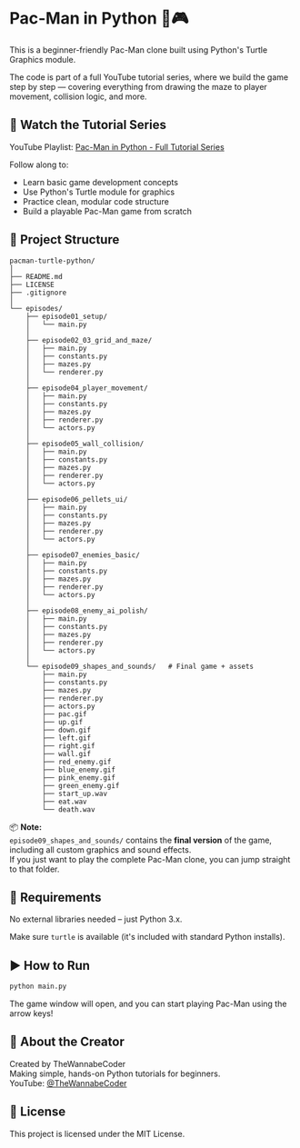 # Pac-Man in Python 🐍🎮

This is a beginner-friendly Pac-Man clone built using Python's Turtle Graphics module.

The code is part of a full YouTube tutorial series, where we build the game step by step — covering everything from drawing the maze to player movement, collision logic, and more.

## 🎥 Watch the Tutorial Series

YouTube Playlist: [Pac-Man in Python - Full Tutorial Series](https://www.youtube.com/playlist?list=PL1XCNNzXQuPPglJxBB2itjcnX3U8g3U0q)

Follow along to:
- Learn basic game development concepts
- Use Python's Turtle module for graphics
- Practice clean, modular code structure
- Build a playable Pac-Man game from scratch

## 📁 Project Structure

```
pacman-turtle-python/
│
├── README.md
├── LICENSE
├── .gitignore
│
└── episodes/
    ├── episode01_setup/
    │   └── main.py
    │
    ├── episode02_03_grid_and_maze/
    │   ├── main.py
    │   ├── constants.py
    │   ├── mazes.py
    │   └── renderer.py
    │
    ├── episode04_player_movement/
    │   ├── main.py
    │   ├── constants.py
    │   ├── mazes.py
    │   ├── renderer.py
    │   └── actors.py
    │
    ├── episode05_wall_collision/
    │   ├── main.py
    │   ├── constants.py
    │   ├── mazes.py
    │   ├── renderer.py
    │   └── actors.py
    │
    ├── episode06_pellets_ui/
    │   ├── main.py
    │   ├── constants.py
    │   ├── mazes.py
    │   ├── renderer.py
    │   └── actors.py
    │
    ├── episode07_enemies_basic/
    │   ├── main.py
    │   ├── constants.py
    │   ├── mazes.py
    │   ├── renderer.py
    │   └── actors.py
    │
    ├── episode08_enemy_ai_polish/
    │   ├── main.py
    │   ├── constants.py
    │   ├── mazes.py
    │   ├── renderer.py
    │   └── actors.py
    │
    └── episode09_shapes_and_sounds/   # Final game + assets
        ├── main.py
        ├── constants.py
        ├── mazes.py
        ├── renderer.py
        ├── actors.py
        ├── pac.gif
        ├── up.gif
        ├── down.gif
        ├── left.gif
        ├── right.gif
        ├── wall.gif
        ├── red_enemy.gif
        ├── blue_enemy.gif
        ├── pink_enemy.gif
        ├── green_enemy.gif
        ├── start_up.wav
        ├── eat.wav
        └── death.wav

```

📦 **Note:**  
`episode09_shapes_and_sounds/` contains the **final version** of the game, including all custom graphics and sound effects.  
If you just want to play the complete Pac-Man clone, you can jump straight to that folder.

## 🐍 Requirements

No external libraries needed – just Python 3.x.

Make sure `turtle` is available (it's included with standard Python installs).

## ▶️ How to Run

```bash
python main.py
```

The game window will open, and you can start playing Pac-Man using the arrow keys!

## 📌 About the Creator

Created by TheWannabeCoder  
Making simple, hands-on Python tutorials for beginners.  
YouTube: [@TheWannabeCoder](https://www.youtube.com/@TheWannabeCoder)

## 📜 License

This project is licensed under the MIT License.
